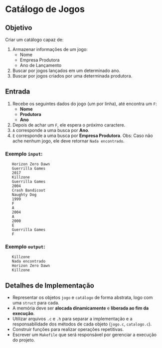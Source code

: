 # Catálogo de Jogos

## Objetivo
 Criar um catálogo capaz de:
 1. Armazenar informações de um jogo:
      - Nome
      - Empresa Produtora
      - Ano de Lançamento
 2. Buscar por jogos lançados em um determinado ano.
 3. Buscar por jogos criados por uma determinada produtora.

## Entrada
 1. Recebe os seguintes dados do jogo (um por linha), até encontra um `F`:
    - **Nome**
    - **Produtora**
    - **Ano** 
 2. Depois de achar um `F`, ele espera o próximo caractere.
 3. `A` corresponde a uma busca por **Ano**.
 4. `E` corresponde a uma busca por **Empresa Produtora**.
 Obs: Caso não ache nenhum jogo, ele deve retornar `Nada encontrado`.
 ### Exemplo `input`:
 ```
    Horizon Zero Dawn
    Guerrilla Games
    2017
    Killzone
    Guerrilla Games
    2004
    Crash Bandicoot
    Naughty Dog
    1999
    F
    A
    2004
    A
    2000
    E
    Guerrilla Games
    F
 ```
 ### Exemplo `output`:
 ```
    Killzone
    Nada encontrado
    Horizon Zero Dawn
    Killzone
 ```

## Detalhes de Implementação
 - Representar os objetos `jogo` e `catálogo` de forma abstrata, logo com uma `struct` para cada.
 - A memória deve ser **alocada dinamicamente** e **liberada ao fim da execução**.
 - Utilizar arquivos `.c` e `.h` para separar a implementação e a responsabilidade dos métodos de cada objeto (`jogo.c`, `catalogo.c`).
 - Construir funções para realizar operações repetitivas.
 - Escrever um `Makefile` que será responsável por gerenciar a execução do projeto.